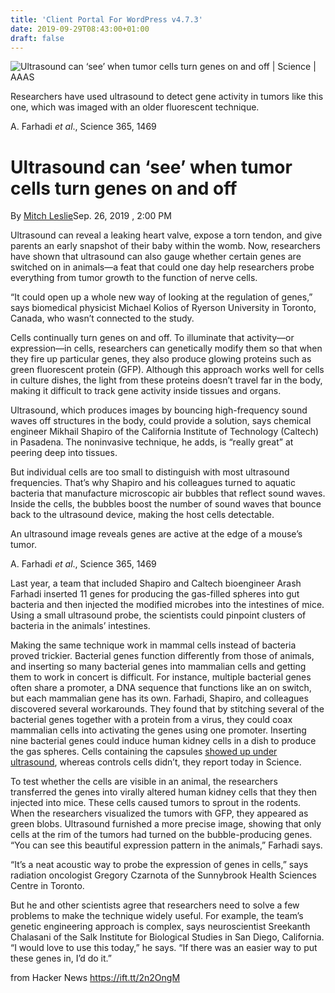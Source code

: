 ```yaml
---
title: 'Client Portal For WordPress v4.7.3'
date: 2019-09-29T08:43:00+01:00
draft: false
---
```


![](https://www.sciencemag.org/sites/default/files/styles/article_main_large/public/Main-fluorescence_1280p.jpg?itok=zf3uQY7k "Ultrasound can ‘see’ when tumor cells turn genes on and off | Science | AAAS")  

Researchers have used ultrasound to detect gene activity in tumors like this one, which was imaged with an older fluorescent technique.

A. Farhadi _et al_., Science 365, 1469

Ultrasound can ‘see’ when tumor cells turn genes on and off
===========================================================

By [Mitch Leslie](https://www.sciencemag.org/author/mitch-leslie)Sep. 26, 2019 , 2:00 PM

Ultrasound can reveal a leaking heart valve, expose a torn tendon, and give parents an early snapshot of their baby within the womb. Now, researchers have shown that ultrasound can also gauge whether certain genes are switched on in animals—a feat that could one day help researchers probe everything from tumor growth to the function of nerve cells.

“It could open up a whole new way of looking at the regulation of genes,” says biomedical physicist Michael Kolios of Ryerson University in Toronto, Canada, who wasn’t connected to the study.

Cells continually turn genes on and off. To illuminate that activity—or expression—in cells, researchers can genetically modify them so that when they fire up particular genes, they also produce glowing proteins such as green fluorescent protein (GFP). Although this approach works well for cells in culture dishes, the light from these proteins doesn’t travel far in the body, making it difficult to track gene activity inside tissues and organs.

Ultrasound, which produces images by bouncing high-frequency sound waves off structures in the body, could provide a solution, says chemical engineer Mikhail Shapiro of the California Institute of Technology (Caltech) in Pasadena. The noninvasive technique, he adds, is “really great” at peering deep into tissues.

But individual cells are too small to distinguish with most ultrasound frequencies. That’s why Shapiro and his colleagues turned to aquatic bacteria that manufacture microscopic air bubbles that reflect sound waves. Inside the cells, the bubbles boost the number of sound waves that bounce back to the ultrasound device, making the host cells detectable.

An ultrasound image reveals genes are active at the edge of a mouse’s tumor.

A. Farhadi _et al_., Science 365, 1469

Last year, a team that included Shapiro and Caltech bioengineer Arash Farhadi inserted 11 genes for producing the gas-filled spheres into gut bacteria and then injected the modified microbes into the intestines of mice. Using a small ultrasound probe, the scientists could pinpoint clusters of bacteria in the animals’ intestines.

Making the same technique work in mammal cells instead of bacteria proved trickier. Bacterial genes function differently from those of animals, and inserting so many bacterial genes into mammalian cells and getting them to work in concert is difficult. For instance, multiple bacterial genes often share a promoter, a DNA sequence that functions like an on switch, but each mammalian gene has its own. Farhadi, Shapiro, and colleagues discovered several workarounds. They found that by stitching several of the bacterial genes together with a protein from a virus, they could coax mammalian cells into activating the genes using one promoter. Inserting nine bacterial genes could induce human kidney cells in a dish to produce the gas spheres. Cells containing the capsules [showed up under ultrasound](https://science.sciencemag.org/lookup/doi/10.1126/science.aax4804), whereas controls cells didn’t, they report today in Science.

To test whether the cells are visible in an animal, the researchers transferred the genes into virally altered human kidney cells that they then injected into mice. These cells caused tumors to sprout in the rodents. When the researchers visualized the tumors with GFP, they appeared as green blobs. Ultrasound furnished a more precise image, showing that only cells at the rim of the tumors had turned on the bubble-producing genes. “You can see this beautiful expression pattern in the animals,” Farhadi says.

“It’s a neat acoustic way to probe the expression of genes in cells,” says radiation oncologist Gregory Czarnota of the Sunnybrook Health Sciences Centre in Toronto.

But he and other scientists agree that researchers need to solve a few problems to make the technique widely useful. For example, the team’s genetic engineering approach is complex, says neuroscientist Sreekanth Chalasani of the Salk Institute for Biological Studies in San Diego, California. “I would love to use this today,” he says. “If there was an easier way to put these genes in, I’d do it.”

  
  
from Hacker News https://ift.tt/2n2OngM